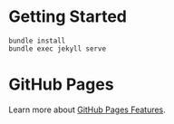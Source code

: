 # Getting Started

```
bundle install
bundle exec jekyll serve
```

# GitHub Pages

Learn more about [GitHub Pages Features](https://help.github.com/categories/github-pages-features/).
